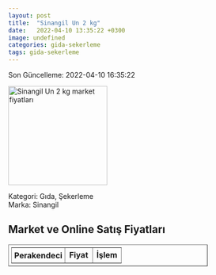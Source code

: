 ```yaml
---
layout: post
title:  "Sinangil Un 2 kg"
date:   2022-04-10 13:35:22 +0300
image: undefined
categories: gida-sekerleme
tags: gida-sekerleme
---
```


Son Güncelleme: 2022-04-10 16:35:22

<img src="undefined" width="200" alt="Sinangil Un 2 kg market fiyatları" />

Kategori: Gıda, Şekerleme
<br />
Marka: Sinangil

<h2>Market ve Online Satış Fiyatları</h2>

<table border="1" style="padding: 5px;width:80%;">
  <tr>
    <td style="padding: 5px;"><strong>Perakendeci</strong></td>
    <td><strong>Fiyat</strong></td>
    <td><strong>İşlem</strong></td>
  </tr>
  
</table>
